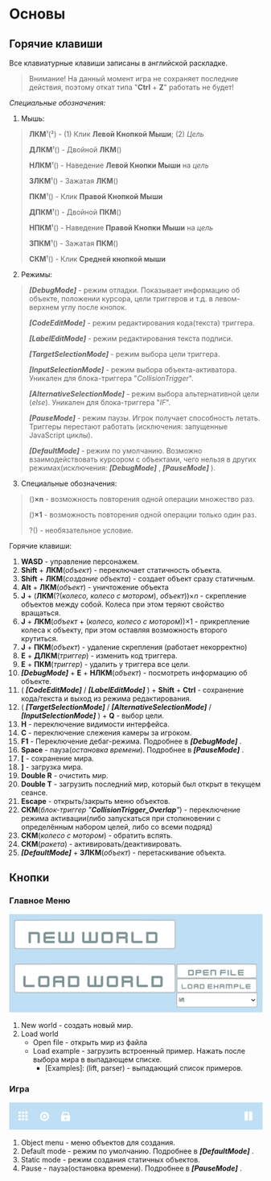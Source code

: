 # Основы

## Горячие клавиши
Все клавиатурные клавиши записаны в английской раскладке.

> Внимание! На данный момент игра не сохраняет последние действия, поэтому откат типа "**Ctrl** + **Z**" работать не будет!

*Специальные обозначения:*

1) Мышь:

>  **ЛКМ**¹(²) - (1) Клик **Левой Кнопкой Мыши**; (2) *Цель*
>  
>  **ДЛКМ**¹() - Двойной **ЛКМ**()
>  
>  **НЛКМ**¹() - Наведение **Левой Кнопки Мыши** на *цель*
>  
>  **ЗЛКМ**¹() - Зажатая **ЛКМ**()
>  
>  **ПКМ**¹() - Клик **Правой Кнопкой Мыши**
>  
>  **ДПКМ**¹() - Двойной **ПКМ**()
>  
>  **НПКМ**¹() - Наведение **Правой Кнопки Мыши** на *цель*
>  
>  **ЗПКМ**¹() - Зажатая **ПКМ**()
>  
>  **СКМ**¹() - Клик **Средней кнопкой мыши**
>  
2) Режимы:

>  ***[DebugMode]*** - режим отладки. Показывает информацию об объекте, положении курсора, цели триггеров и т.д. в левом-верхнем углу после кнопок.
>  
>  ***[CodeEditMode]*** - режим редактирования кода(текста) триггера.
>  
>  ***[LabelEditMode]*** - режим редактирования текста подписи.
>  
>  ***[TargetSelectionMode]*** - режим выбора цели триггера.
>  
>  ***[InputSelectionMode]*** - режим выбора объекта-активатора. Уникален для блока-триггера "*CollisionTrigger*".
>  
>  ***[AlternativeSelectionMode]*** - режим выбора альтернативной цели (*else*). Уникален для блока-триггера "*IF*".
> 
>  ***[PauseMode]*** - режим паузы. Игрок получает способность летать. Триггеры перестают работать (исключения: запущенные JavaScript циклы).
>  
>  ***[DefaultMode]*** - режим по умолчанию. Возможно взаимодействовать курсором с объектами, чего нельзя в других режимах(исключения: ***[DebugMode]*** , ***[PauseMode]*** ).
>  
3) Специальные обозначения:

> ()**×n** - возможность повторения одной операции множество раз.
> 
> ()**×1** - возможность повторения одной операции только один раз.
> 
> ?() - необязательное условие.
> 

Горячие клавиши:

 1. **WASD** - управление персонажем.
 2. **Shift** + **ЛКМ**(*объект*) - переключает статичность объекта.
 3. **Shift** + **ЛКМ**(*создание объекта*) - создает объект сразу статичным.
 4. **Alt** + **ЛКМ**(*объект*) - уничтожение объекта
 5. **J** + (**ЛКМ**(?(*колесо, колесо с мотором*), *объект*))×*n* - скрепление объектов между собой. Колеса при этом теряют свойство вращаться.
 6. **J** + **ЛКМ**(*объект* + (*колесо, колесо с мотором*))×1 - прикрепление колеса к объекту, при этом оставляя возможность второго крутиться.
 7. **J** + **ПКМ**(*объект*) - удаление скрепления (работает некорректно)
 8. **E** + **ДЛКМ**(*триггер*) - изменить код триггера.
 9. **E** + **ПКМ**(*триггер*) - удалить у триггера все цели.
 10. ***[DebugMode]*** + **E** + **НЛКМ**(*объект*) - посмотреть информацию об объекте.
 11. ( ***[CodeEditMode]*** / ***[LabelEditMode]*** ) + **Shift** + **Ctrl** - сохранение кода/текста и выход из режима редактирования.
 12. ( ***[TargetSelectionMode]*** / ***[AlternativeSelectionMode]*** / ***[InputSelectionMode]*** ) + **Q** - выбор цели.
 13. **H** - переключение видимости интерфейса.
 14. **C** - переключение слежения камеры за игроком.
 15. **F1** - Переключение дебаг-режима. Подробнее в ***[DebugMode]*** .
 16.  **Space** - пауза(*остановка времени*). Подробнее в ***[PauseMode]*** .
 17. **[** - сохранение мира.
 18. **]** - загрузка мира.
 19. **Double R** - очистить мир.
 20. **Double T** - загрузить последний мир, который был открыт в текущем сеансе.
 21. **Escape** - открыть/закрыть меню объектов.
 22. **СКМ**(*блок-триггер "**CollisionTrigger_Overlap**"*) - переключение режима активации(либо запускаться при столкновении с определённым набором целей, либо со всеми подряд)
 23. **СКМ**(*колесо с мотором*) - обратить вспять.
 24. **СКМ**(*ракета*) - активировать/деактивировать.
 25. ***[DefaultMode]*** + **ЗЛКМ**(*объект*) - перетаскивание объекта.

## Кнопки

### Главное Меню
![enter image description here](https://github.com/HAPETU/hapetu.github.io/blob/main/docs/MiprocSandbox/img/MenuButtons.PNG?raw=true)

 1. New world - создать новый мир.
 2. Load world
	 - Open file - открыть мир из файла
	 - Load example - загрузить встроенный пример. Нажать после выбора мира в выпадающем списке.
		 - [Examples]: (lift, parser) - выпадающий список примеров.

### Игра
![PlaygroundButtons](https://github.com/HAPETU/hapetu.github.io/blob/main/docs/MiprocSandbox/img/PlaygroundButtons.PNG?raw=true)

 1. Object menu - меню объектов для создания.
 2. Default mode - режим по умолчанию. Подробнее в ***[DefaultMode]*** .
 3. Static mode - режим создания статичных объектов.
 4. Pause - пауза(остановка времени). Подробнее в ***[PauseMode]*** .
